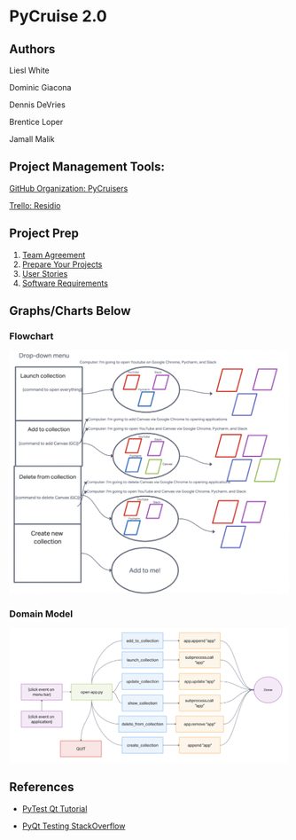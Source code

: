 # PyCruise 2.0

## Authors

Liesl White  

Dominic Giacona  

Dennis DeVries  

Brentice Loper  

Jamall Malik  

## Project Management Tools:

[GitHub Organization: PyCruisers](https://github.com/Py-Cruisers)

[Trello: Residio](https://trello.com/b/wlGamE96/residio)

## Project Prep

1. [Team Agreement](project-preps/prep-1.md)
2. [Prepare Your Projects](project-preps/prep-2)
3. [User Stories](project-preps/prep-4)
4. [Software Requirements](project-preps/requirements.md)  

## Graphs/Charts Below

### Flowchart  

![Flowchart](project-prep/flowchart.png)

### Domain Model

![Domain Model](project-prep/domain.png)

## References

- [PyTest Qt Tutorial](https://pytest-qt.readthedocs.io/en/latest/tutorial.html)

- [PyQt Testing StackOverflow](https://stackoverflow.com/questions/15044447/how-do-i-unit-testing-my-gui-program-with-python-and-pyqt)


